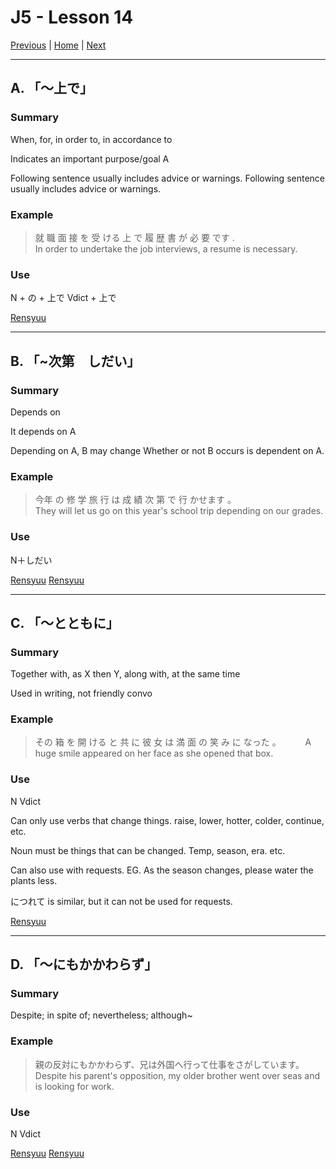 # J5 - Lesson 14

[Previous](https://codywahl.github.io/JapaneseLanguageSchoolNotes/pages/J5/l13) | [Home](https://codywahl.github.io/JapaneseLanguageSchoolNotes) | [Next](https://codywahl.github.io/JapaneseLanguageSchoolNotes/pages/J5/l15)

* * *
## A. 「～上で」

### Summary
When, for, in order to, in accordance to

Indicates an important purpose/goal A

Following sentence usually includes advice or warnings. Following sentence usually includes advice or warnings. 

### Example

> 就 職 面 接 を 受 ける 上 で 履 歴 書 が 必 要 です .   
> In order to undertake the job interviews, a resume is necessary.

### Use
N + の + 上で
Vdict + 上で

[Rensyuu](https://www.renshuu.org/grammar/187/%E4%B8%8A%E3%81%86%E3%81%88%E3%81%A7%C2%A0)

* * *

## B. 「~次第　しだい」

### Summary
Depends on
 
It depends on A

Depending on A, B may change
Whether or not B occurs is dependent on A.

### Example

> 今年 の 修 学 旅 行 は 成 績 次 第 で 行 かせます 。    
> They will let us go on this year's school trip depending on our grades.

### Use
N＋しだい

[Rensyuu](https://www.renshuu.org/grammar/303/%E6%AC%A1%E3%81%97%E7%AC%AC%E3%81%A0%E3%81%84%E3%81%A7%C2%A0%E3%81%AF%C2%A0)
[Rensyuu](https://www.renshuu.org/grammar/235/%E6%AC%A1%E3%81%97%E7%AC%AC%E3%81%A0%E3%81%84%E3%81%A0%C2%A0)

* * *

## C. 「～とともに」

### Summary
Together with, as X then Y, along with, at the same time

Used in writing, not friendly convo

### Example

> その 箱 を 開 ける と 共 に 彼 女 は 満 面 の 笑 み に なった 。　　　
> A huge smile appeared on her face as she opened that box.

### Use
N
Vdict

Can only use verbs that change things. raise, lower, hotter, colder, continue, etc. 

Noun must be things that can be changed. Temp, season, era. etc.

Can also use with requests. EG. As the season changes, please water the plants less. 

につれて is similar, but it can not be used for requests. 

[Rensyuu](https://www.renshuu.org/grammar/282/%E3%81%A8%C2%A0%E3%81%A8%E3%82%82%E3%81%AB%C2%A0)

* * *
## D. 「～にもかかわらず」

### Summary
Despite; in spite of; nevertheless; although~


### Example

> 親の反対にもかかわらず、兄は外国へ行って仕事をさがしています。
> Despite his parent's opposition, my older brother went over seas and is looking for work. 

### Use
N
Vdict

[Rensyuu](https://www.renshuu.org/grammar/483/%E3%81%AB%E3%82%82%E3%81%8B%E3%81%8B%E3%82%8F%E3%82%89%E3%81%9A%C2%A0)
[Rensyuu](https://www.renshuu.org/grammar/263/%E3%81%8B%E3%81%8B%E3%82%8F%E3%82%89%E3%81%9A%C2%A0%EF%BC%8F%C2%A0%E3%81%8B%E3%81%8B%E3%82%8F%E3%82%8A%C2%A0%E3%81%AA%E3%81%8F%C2%A0)